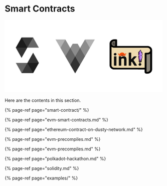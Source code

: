 # Smart Contracts

![](../../.gitbook/assets/screen-shot-2021-03-15-at-1.15.28.png)

Here are the contents in this section.

{% page-ref page="smart-contract/" %}

{% page-ref page="evm-smart-contracts.md" %}

{% page-ref page="ethereum-contract-on-dusty-network.md" %}

{% page-ref page="evm-precompiles.md" %}

{% page-ref page="evm-precompiles.md" %}

{% page-ref page="polkadot-hackathon.md" %}

{% page-ref page="solidity.md" %}

{% page-ref page="examples/" %}



